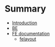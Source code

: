 # Summary

* [Introduction](README.md)
* [BE](chapter1.md)
* [FE documentation](fe_documentation.md)
   * [felayout](felayout.md)

